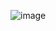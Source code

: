 ![image](https://github.com/companyakis/pyscript/assets/77589867/c22fd9b6-3c3f-4b21-9140-1fb2091171d5)
